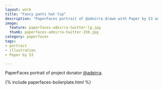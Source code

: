 ```yaml
---
layout: work
title: "Fancy pants hat tip"
description: "PaperFaces portrait of @adeirra drawn with Paper by 53 on an iPad."
image: 
  feature: paperfaces-adeirra-twitter-lg.jpg
  thumb: paperfaces-adeirra-twitter-150.jpg
category: paperfaces
tags: 
- portrait
- illustration
- Paper by 53

---
```


PaperFaces portrait of project donator [@adeirra](http://twitter.com/adeirra).

{% include paperfaces-boilerplate.html %}